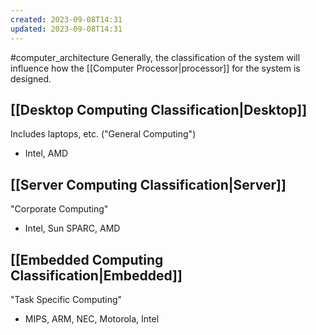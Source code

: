 ```yaml
---
created: 2023-09-08T14:31
updated: 2023-09-08T14:31
---
```

#computer_architecture 
Generally, the classification of the system will influence how the [[Computer Processor|processor]] for the system is designed.
## [[Desktop Computing Classification|Desktop]]
Includes laptops, etc. ("General Computing")
- Intel, AMD

## [[Server Computing Classification|Server]]
"Corporate Computing"
- Intel, Sun SPARC, AMD

## [[Embedded Computing Classification|Embedded]]
"Task Specific Computing"
- MIPS, ARM, NEC, Motorola, Intel